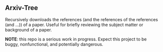 ## Arxiv-Tree

Recursively downloads the references (and the references of the references (and ...)) of a paper. Useful for briefly reviewing the subject matter or background of a paper.

**NOTE**: this repo is a serious work in progress. Expect this project to be buggy, nonfunctional, and potentially dangerous.
